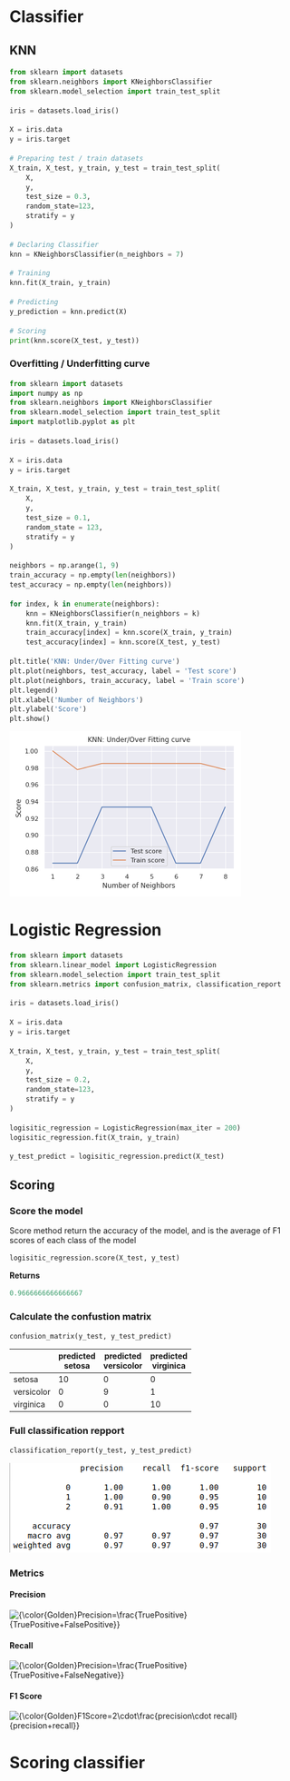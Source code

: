 # Classifier

## KNN

```python
from sklearn import datasets
from sklearn.neighbors import KNeighborsClassifier
from sklearn.model_selection import train_test_split 

iris = datasets.load_iris()

X = iris.data
y = iris.target

# Preparing test / train datasets
X_train, X_test, y_train, y_test = train_test_split(
    X,
    y,
    test_size = 0.3,
    random_state=123,
    stratify = y
)

# Declaring Classifier
knn = KNeighborsClassifier(n_neighbors = 7)

# Training
knn.fit(X_train, y_train)

# Predicting
y_prediction = knn.predict(X)

# Scoring
print(knn.score(X_test, y_test))
```

### Overfitting / Underfitting curve

```python
from sklearn import datasets
import numpy as np
from sklearn.neighbors import KNeighborsClassifier
from sklearn.model_selection import train_test_split 
import matplotlib.pyplot as plt

iris = datasets.load_iris()

X = iris.data
y = iris.target

X_train, X_test, y_train, y_test = train_test_split(
    X,
    y,
    test_size = 0.1,
    random_state = 123,
    stratify = y
)

neighbors = np.arange(1, 9)
train_accuracy = np.empty(len(neighbors))
test_accuracy = np.empty(len(neighbors))

for index, k in enumerate(neighbors):
    knn = KNeighborsClassifier(n_neighbors = k)
    knn.fit(X_train, y_train)
    train_accuracy[index] = knn.score(X_train, y_train)
    test_accuracy[index] = knn.score(X_test, y_test)

plt.title('KNN: Under/Over Fitting curve')
plt.plot(neighbors, test_accuracy, label = 'Test score')
plt.plot(neighbors, train_accuracy, label = 'Train score')
plt.legend()
plt.xlabel('Number of Neighbors')
plt.ylabel('Score')
plt.show()
```

![ML KNN overfit underfit curve](https://github.com/Akrobate/data-science-python-guide/blob/master/assets/images/ml-knn-overfit-underfit-curve.png?raw=true)


# Logistic Regression

```python
from sklearn import datasets
from sklearn.linear_model import LogisticRegression
from sklearn.model_selection import train_test_split 
from sklearn.metrics import confusion_matrix, classification_report

iris = datasets.load_iris()

X = iris.data
y = iris.target

X_train, X_test, y_train, y_test = train_test_split(
    X,
    y,
    test_size = 0.2,
    random_state=123,
    stratify = y
)

logisitic_regression = LogisticRegression(max_iter = 200)
logisitic_regression.fit(X_train, y_train)

y_test_predict = logisitic_regression.predict(X_test)

```

## Scoring

### Score the model

Score method return the accuracy of the model, and is the average of F1 scores of each class of the model

```python
logisitic_regression.score(X_test, y_test)
```

**Returns**

```python
0.9666666666666667
```


### Calculate the confustion matrix

```python
confusion_matrix(y_test, y_test_predict)
```

||predicted<br>setosa|predicted<br>versicolor|predicted<br>virginica|
|-|-|-|-|
|setosa|10|0|0|
|versicolor|0|9|1|
|virginica|0|0|10|

### Full classification repport

```python
classification_report(y_test, y_test_predict)
```

![ml classification report example](https://github.com/Akrobate/data-science-python-guide/blob/master/assets/images/ml-classification-report-example.png?raw=true)


### Metrics

#### Precision

![{\color{Golden}Precision=\frac{TruePositive}{TruePositive+FalsePositive}}](https://latex.codecogs.com/svg.latex?\bg_white&space;\large&space;{\color{Golden}Precision=\frac{TruePositive}{TruePositive+FalsePositive}})

#### Recall

![{\color{Golden}Precision=\frac{TruePositive}{TruePositive+FalseNegative}}](https://latex.codecogs.com/svg.latex?\bg_white&space;\large&space;{\color{Golden}Precision=\frac{TruePositive}{TruePositive+FalseNegative}})

#### F1 Score

![{\color{Golden}F1Score=2\cdot\frac{precision\cdot recall}{precision+recall}}](https://latex.codecogs.com/svg.latex?\bg_white&space;\large&space;{\color{Golden}F1Score=2\cdot\frac{precision\cdot%20recall}{precision+recall}})


# Scoring classifier


